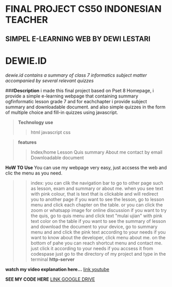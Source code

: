 # FINAL PROJECT CS50 INDONESIAN TEACHER
## SIMPEL E-LEARNING WEB BY DEWI LESTARI

# **DEWIE.ID**

*dewie.id contains a summary of class 7 informatics subject matter accompanied by several relevant quizzes*

###**Description**
i made this final project based on Pset 8 Homepage, i provide a simple e-learning webpage that
containing summary ogfinformatic lesson grade 7 and for eachchapter i provide subject summary and downloadable document. and also simple quizzes in the form of multiple choice and fill-in quizzes using javascript.

>**Technology use**
>>html
>>javascript
>>css

>**features**
>>Index/home
>>Lesson
>>Quis
>>summary
>>About me
>>contact by email
>>Downloadable document


**HoW TO Use**
You can use my webpage very easy, just accsess the web and clic the menu as you need.
>>index: you can clik the navigation bar to go to other page such as lesson, exam and summary or about me.
>>when you see text with pink colour, that is text that is clickable and will redirect you to another page
>> if you want to see the lesson, go to lesson menu and click each chapter on the table. or you can click the zoom or whatsapp image for online discussion
>>if you want to try the quis, go to quis menu and click text "mulai ujian" with pink text color on the table
>>if you want to see the summary of lesson and download the document to your device, go to summary menu and and click the pink text according to your needs
>>if you want to know about the developer, click menu about me.
>>on the bottom of pahe you can reach shortcut menu and contact me. just click it according to your needs
if you accsess it from codespase just go  to the directory of my project and type in the terminal **http-server**

**watch my video explanation here...**
[link youtube](https://youtu.be/cvR7MqaO2nM)

**SEE MY CODE HERE**
[LINK GOOGLE DRIVE](https://drive.google.com/drive/folders/1xzvGlHf4XK4EyszuXp650aaYY3P003vG?usp=sharing)
